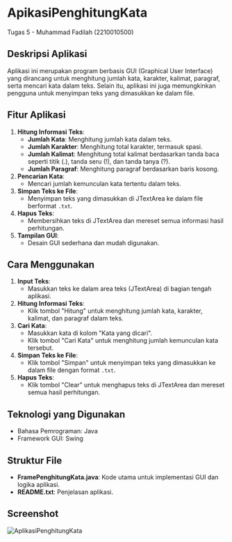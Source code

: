 # ApikasiPenghitungKata
 Tugas 5 - Muhammad Fadilah (2210010500)

## Deskripsi Aplikasi
Aplikasi ini merupakan program berbasis GUI (Graphical User Interface) yang dirancang untuk menghitung jumlah kata, karakter, kalimat, paragraf, serta mencari kata dalam teks. Selain itu, aplikasi ini juga memungkinkan pengguna untuk menyimpan teks yang dimasukkan ke dalam file.

## Fitur Aplikasi
1. **Hitung Informasi Teks**:
   - **Jumlah Kata**: Menghitung jumlah kata dalam teks.
   - **Jumlah Karakter**: Menghitung total karakter, termasuk spasi.
   - **Jumlah Kalimat**: Menghitung total kalimat berdasarkan tanda baca seperti titik (.), tanda seru (!), dan tanda tanya (?).
   - **Jumlah Paragraf**: Menghitung paragraf berdasarkan baris kosong.
2. **Pencarian Kata**:
   - Mencari jumlah kemunculan kata tertentu dalam teks.
3. **Simpan Teks ke File**:
   - Menyimpan teks yang dimasukkan di JTextArea ke dalam file berformat `.txt`.
4. **Hapus Teks**:
   - Membersihkan teks di JTextArea dan mereset semua informasi hasil perhitungan.
5. **Tampilan GUI**:
   - Desain GUI sederhana dan mudah digunakan.

## Cara Menggunakan
1. **Input Teks**:
   - Masukkan teks ke dalam area teks (JTextArea) di bagian tengah aplikasi.
2. **Hitung Informasi Teks**:
   - Klik tombol "Hitung" untuk menghitung jumlah kata, karakter, kalimat, dan paragraf dalam teks.
3. **Cari Kata**:
   - Masukkan kata di kolom "Kata yang dicari".
   - Klik tombol "Cari Kata" untuk menghitung jumlah kemunculan kata tersebut.
4. **Simpan Teks ke File**:
   - Klik tombol "Simpan" untuk menyimpan teks yang dimasukkan ke dalam file dengan format `.txt`.
5. **Hapus Teks**:
   - Klik tombol "Clear" untuk menghapus teks di JTextArea dan mereset semua hasil perhitungan.

## Teknologi yang Digunakan
- Bahasa Pemrograman: Java
- Framework GUI: Swing

## Struktur File
- **FramePenghitungKata.java**: Kode utama untuk implementasi GUI dan logika aplikasi.
- **README.txt**: Penjelasan aplikasi.

## Screenshot
![AplikasiPenghitungKata](https://github.com/user-attachments/assets/c996eb63-d8ed-4c48-b556-370dd88d8176)

